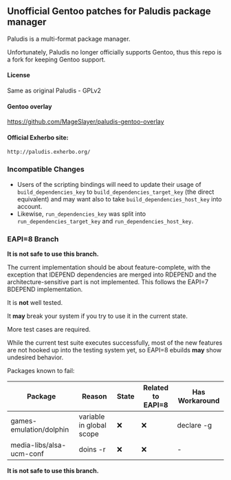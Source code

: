 ## Unofficial Gentoo patches for Paludis package manager 

Paludis is a multi-format package manager.

Unfortunately, Paludis no longer officially supports Gentoo, thus this repo is a fork for keeping Gentoo support.

#### License
Same as original Paludis - GPLv2

#### Gentoo overlay
https://github.com/MageSlayer/paludis-gentoo-overlay

#### Official Exherbo site:
    http://paludis.exherbo.org/

### Incompatible Changes

  - Users of the scripting bindings will need to update their usage of
    `build_dependencies_key` to `build_dependencies_target_key` (the direct
    equivalent) and may want also to take `build_dependencies_host_key` into
    account.
  - Likewise, `run_dependencies_key` was split into
    `run_dependencies_target_key` and `run_dependencies_host_key`.

### EAPI=8 Branch

**It is not safe to use this branch.**

The current implementation should be about feature-complete, with the exception
that IDEPEND dependencies are merged into RDEPEND and the
architecture-sensitive part is not implemented. This follows the EAPI=7 BDEPEND
implementation.

It is **not** well tested.

It **may** break your system if you try to use it in the current state.

More test cases are required.

While the current test suite executes successfully, most of the new features
are not hooked up into the testing system yet, so EAPI=8 ebuilds **may** show
undesired behavior.

Packages known to fail:

| Package | Reason | State | Related to EAPI=8 | Has Workaround |
| ------- | ------ | ----- | ----------------- | -------------- |
| games-emulation/dolphin | variable in global scope | ❌ | ❌ | declare -g |
| media-libs/alsa-ucm-conf | doins -r | ❌ | ❌ | - |

**It is not safe to use this branch.**

